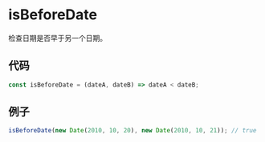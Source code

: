 # isBeforeDate

检查日期是否早于另一个日期。

## 代码

```js
const isBeforeDate = (dateA, dateB) => dateA < dateB;
```

## 例子

```js
isBeforeDate(new Date(2010, 10, 20), new Date(2010, 10, 21)); // true
```
